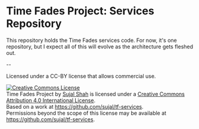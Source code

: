 # Time Fades Project: Services Repository

This repository holds the Time Fades services code. For now, it's one repository, but I expect all of this will evolve as the architecture gets fleshed out.

-- 

Licensed under a CC-BY license that allows commercial use. 

<a rel="license" href="http://creativecommons.org/licenses/by/4.0/"><img alt="Creative Commons License" style="border-width:0" src="https://i.creativecommons.org/l/by/4.0/88x31.png" /></a><br /><span xmlns:dct="http://purl.org/dc/terms/" property="dct:title">Time Fades Project</span> by <a xmlns:cc="http://creativecommons.org/ns#" href="https://www.sujal.com" property="cc:attributionName" rel="cc:attributionURL">Sujal Shah</a> is licensed under a <a rel="license" href="http://creativecommons.org/licenses/by/4.0/">Creative Commons Attribution 4.0 International License</a>.<br />Based on a work at <a xmlns:dct="http://purl.org/dc/terms/" href="https://github.com/sujal/tf-services" rel="dct:source">https://github.com/sujal/tf-services</a>.<br />Permissions beyond the scope of this license may be available at <a xmlns:cc="http://creativecommons.org/ns#" href="https://github.com/sujal/tf-services" rel="cc:morePermissions">https://github.com/sujal/tf-services</a>.


